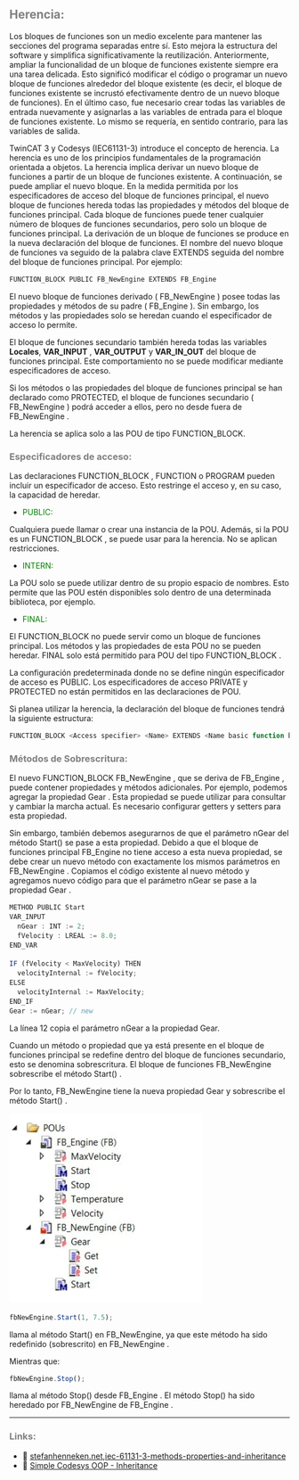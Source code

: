 ## <span style="color:grey">Herencia:</span>
Los bloques de funciones son un medio excelente para mantener las secciones del programa separadas entre sí. Esto mejora la estructura del software y simplifica significativamente la reutilización. Anteriormente, ampliar la funcionalidad de un bloque de funciones existente siempre era una tarea delicada. Esto significó modificar el código o programar un nuevo bloque de funciones alrededor del bloque existente (es decir, el bloque de funciones existente se incrustó efectivamente dentro de un nuevo bloque de funciones). En el último caso, fue necesario crear todas las variables de entrada nuevamente y asignarlas a las variables de entrada para el bloque de funciones existente. Lo mismo se requería, en sentido contrario, para las variables de salida.

TwinCAT 3 y Codesys (IEC61131-3) introduce el concepto de herencia. La herencia es uno de los principios fundamentales de la programación orientada a objetos. La herencia implica derivar un nuevo bloque de funciones a partir de un bloque de funciones existente. A continuación, se puede ampliar el nuevo bloque. En la medida permitida por los especificadores de acceso del bloque de funciones principal, el nuevo bloque de funciones hereda todas las propiedades y métodos del bloque de funciones principal. Cada bloque de funciones puede tener cualquier número de bloques de funciones secundarios, pero solo un bloque de funciones principal. La derivación de un bloque de funciones se produce en la nueva declaración del bloque de funciones. El nombre del nuevo bloque de funciones va seguido de la palabra clave EXTENDS seguida del nombre del bloque de funciones principal. Por ejemplo:

```javascript
FUNCTION_BLOCK PUBLIC FB_NewEngine EXTENDS FB_Engine
```
El nuevo bloque de funciones derivado ( FB_NewEngine ) posee todas las propiedades y métodos de su padre ( FB_Engine ). Sin embargo, los métodos y las propiedades solo se heredan cuando el especificador de acceso lo permite.

El bloque de funciones secundario también hereda todas las variables **Locales**, **VAR_INPUT** , **VAR_OUTPUT** y **VAR_IN_OUT** del bloque de funciones principal. Este comportamiento no se puede modificar mediante especificadores de acceso.

Si los métodos o las propiedades del bloque de funciones principal se han declarado como PROTECTED, el bloque de funciones secundario ( FB_NewEngine ) podrá acceder a ellos, pero no desde fuera de FB_NewEngine .

La herencia se aplica solo a las POU de tipo FUNCTION_BLOCK.

### <span style="color:grey">Especificadores de acceso:</span>
Las declaraciones FUNCTION_BLOCK , FUNCTION o PROGRAM pueden incluir un especificador de acceso. Esto restringe el acceso y, en su caso, la capacidad de heredar.

- <span style="color:green">PUBLIC:</span>

Cualquiera puede llamar o crear una instancia de la POU. Además, si la POU es un FUNCTION_BLOCK , se puede usar para la herencia. No se aplican restricciones.

- <span style="color:green">INTERN:</span>

La POU solo se puede utilizar dentro de su propio espacio de nombres. Esto permite que las POU estén disponibles solo dentro de una determinada biblioteca, por ejemplo.

- <span style="color:green">FINAL:</span>

El FUNCTION_BLOCK no puede servir como un bloque de funciones principal. Los métodos y las propiedades de esta POU no se pueden heredar. FINAL solo está permitido para POU del tipo FUNCTION_BLOCK .

La configuración predeterminada donde no se define ningún especificador de acceso es PUBLIC. Los especificadores de acceso PRIVATE y PROTECTED no están permitidos en las declaraciones de POU.

Si planea utilizar la herencia, la declaración del bloque de funciones tendrá la siguiente estructura:

```javascript
FUNCTION_BLOCK <Access specifier> <Name> EXTENDS <Name basic function block>
```
### <span style="color:grey">Métodos de Sobrescritura:</span>
El nuevo FUNCTION_BLOCK FB_NewEngine , que se deriva de FB_Engine , puede contener propiedades y métodos adicionales. Por ejemplo, podemos agregar la propiedad Gear . Esta propiedad se puede utilizar para consultar y cambiar la marcha actual. Es necesario configurar getters y setters para esta propiedad.

Sin embargo, también debemos asegurarnos de que el parámetro nGear del método Start() se pase a esta propiedad. Debido a que el bloque de funciones principal FB_Engine no tiene acceso a esta nueva propiedad, se debe crear un nuevo método con exactamente los mismos parámetros en FB_NewEngine . Copiamos el código existente al nuevo método y agregamos nuevo código para que el parámetro nGear se pase a la propiedad Gear .

```javascript
METHOD PUBLIC Start
VAR_INPUT
  nGear : INT := 2;
  fVelocity : LREAL := 8.0;
END_VAR 
  
IF (fVelocity < MaxVelocity) THEN
  velocityInternal := fVelocity;
ELSE
  velocityInternal := MaxVelocity;
END_IF
Gear := nGear; // new
```
La línea 12 copia el parámetro nGear a la propiedad Gear.

Cuando un método o propiedad que ya está presente en el bloque de funciones principal se redefine dentro del bloque de funciones secundario, esto se denomina sobrescritura. El bloque de funciones FB_NewEngine sobrescribe el método Start() .

Por lo tanto, FB_NewEngine tiene la nueva propiedad Gear y sobrescribe el método Start() .

![Herencia](../imagenes/herencia.png)

```javascript
fbNewEngine.Start(1, 7.5);
```
llama al método Start() en FB_NewEngine, ya que este método ha sido redefinido (sobrescrito) en FB_NewEngine .

Mientras que:

```javascript
fbNewEngine.Stop();
```
llama al método Stop() desde FB_Engine . El método Stop() ha sido heredado por FB_NewEngine de FB_Engine .

***
### <span style="color:grey">Links:</span>

- 🔗 [stefanhenneken.net,iec-61131-3-methods-properties-and-inheritance](https://stefanhenneken.net/2017/04/23/iec-61131-3-methods-properties-and-inheritance/)
- 🔗 [Simple Codesys OOP - Inheritance](https://www.youtube.com/watch?v=ehwCe9C4gWQ)